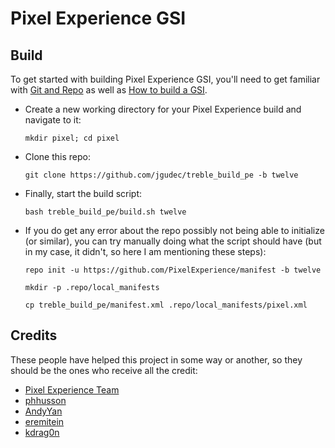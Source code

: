 # Pixel Experience GSI

## Build
To get started with building Pixel Experience GSI, you'll need to get familiar with [Git and Repo](https://source.android.com/source/using-repo.html) as well as [How to build a GSI](https://github.com/phhusson/treble_experimentations/wiki/How-to-build-a-GSI%3F).
- Create a new working directory for your Pixel Experience build and navigate to it:
    ```
    mkdir pixel; cd pixel
    ```
- Clone this repo:
    ```
    git clone https://github.com/jgudec/treble_build_pe -b twelve
    ```
- Finally, start the build script:
    ```
    bash treble_build_pe/build.sh twelve
    ```

- If you do get any error about the repo possibly not being able to initialize (or similar), you can try manually doing what the script should have (but in my case, it didn't, so here I am mentioning these steps):
	```
	repo init -u https://github.com/PixelExperience/manifest -b twelve
	```
	```
	mkdir -p .repo/local_manifests
	```
	```
    cp treble_build_pe/manifest.xml .repo/local_manifests/pixel.xml
	```
## Credits
These people have helped this project in some way or another, so they should be the ones who receive all the credit:
- [Pixel Experience Team](https://download.pixelexperience.org/about)
- [phhusson](https://github.com/phhusson)
- [AndyYan](https://github.com/AndyCGYan)
- [eremitein](https://github.com/eremitein)
- [kdrag0n](https://github.com/kdrag0n)
